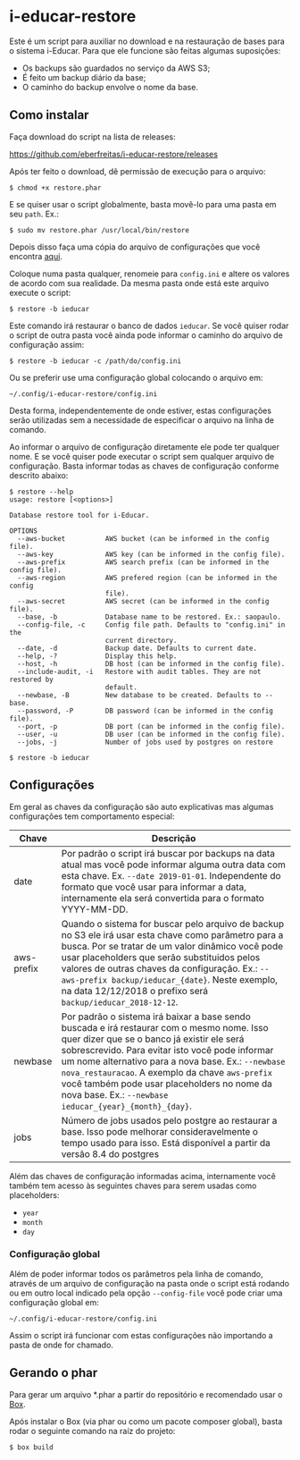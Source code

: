 # i-educar-restore

Este é um script para auxiliar no download e na restauração de bases para o
sistema i-Educar. Para que ele funcione são feitas algumas suposições:

- Os backups são guardados no serviço da AWS S3;
- É feito um backup diário da base;
- O caminho do backup envolve o nome da base.

## Como instalar

Faça download do script na lista de releases:

https://github.com/eberfreitas/i-educar-restore/releases

Após ter feito o download, dê permissão de execução para o arquivo:

```
$ chmod +x restore.phar
```

E se quiser usar o script globalmente, basta movê-lo para uma pasta em seu
`path`. Ex.:

```
$ sudo mv restore.phar /usr/local/bin/restore
```

Depois disso faça uma cópia do arquivo de configurações que você encontra
[aqui](https://raw.githubusercontent.com/eberfreitas/i-educar-restore/master/config.ini.example).

Coloque numa pasta qualquer, renomeie para `config.ini` e altere os valores de
acordo com sua realidade. Da mesma pasta onde está este arquivo execute o
script:

```
$ restore -b ieducar
```

Este comando irá restaurar o banco de dados `ieducar`. Se você quiser rodar o
script de outra pasta você ainda pode informar o caminho do arquivo de
configuração assim:

```
$ restore -b ieducar -c /path/do/config.ini
```

Ou se preferir use uma configuração global colocando o arquivo em:

```
~/.config/i-educar-restore/config.ini
```

Desta forma, independentemente de onde estiver, estas configurações serão
utilizadas sem a necessidade de especificar o arquivo na linha de comando.

Ao informar o arquivo de configuração diretamente ele pode ter qualquer nome. E
se você quiser pode executar o script sem qualquer arquivo de configuração.
Basta informar todas as chaves de configuração conforme descrito abaixo:

```
$ restore --help
usage: restore [<options>]

Database restore tool for i-Educar.

OPTIONS
  --aws-bucket          AWS bucket (can be informed in the config file).
  --aws-key             AWS key (can be informed in the config file).
  --aws-prefix          AWS search prefix (can be informed in the config file).
  --aws-region          AWS prefered region (can be informed in the config
                        file).
  --aws-secret          AWS secret (can be informed in the config file).
  --base, -b            Database name to be restored. Ex.: saopaulo.
  --config-file, -c     Config file path. Defaults to "config.ini" in the
                        current directory.
  --date, -d            Backup date. Defaults to current date.
  --help, -?            Display this help.
  --host, -h            DB host (can be informed in the config file).
  --include-audit, -i   Restore with audit tables. They are not restored by
                        default.
  --newbase, -B         New database to be created. Defaults to --base.
  --password, -P        DB password (can be informed in the config file).
  --port, -p            DB port (can be informed in the config file).
  --user, -u            DB user (can be informed in the config file).
  --jobs, -j            Number of jobs used by postgres on restore

$ restore -b ieducar
```

## Configurações

Em geral as chaves da configuração são auto explicativas mas algumas
configurações tem comportamento especial:

| Chave | Descrição |
|---|---|
| date| Por padrão o script irá buscar por backups na data atual mas você pode informar alguma outra data com esta chave. Ex. `--date 2019-01-01`. Independente do formato que você usar para informar a data, internamente ela será convertida para o formato YYYY-MM-DD. |
| aws-prefix | Quando o sistema for buscar pelo arquivo de backup no S3 ele irá usar esta chave como parâmetro para a busca. Por se tratar de um valor dinâmico você pode usar placeholders que serão substituidos pelos valores de outras chaves da configuração. Ex.: `--aws-prefix backup/ieducar_{date}`. Neste exemplo, na data 12/12/2018 o prefixo será `backup/ieducar_2018-12-12`. |
| newbase | Por padrão o sistema irá baixar a base sendo buscada e irá restaurar com o mesmo nome. Isso quer dizer que se o banco já existir ele será sobrescrevido. Para evitar isto você pode informar um nome alternativo para a nova base. Ex.: `--newbase nova_restauracao`. A exemplo da chave `aws-prefix` você também pode usar placeholders no nome da nova base. Ex.: `--newbase ieducar_{year}_{month}_{day}`. |
| jobs | Número de jobs usados pelo postgre ao restaurar a base. Isso pode melhorar consideravelmente o tempo usado para isso. Está disponível a partir da versão 8.4 do postgres |

Além das chaves de configuração informadas acima, internamente você também tem
acesso às seguintes chaves para serem usadas como placeholders:

- `year`
- `month`
- `day`

### Configuração global

Além de poder informar todos os parâmetros pela linha de comando,  através de um
arquivo de configuração na pasta onde o script está rodando ou em outro local
indicado pela opção `--config-file` você pode criar uma configuração global em:

```
~/.config/i-educar-restore/config.ini
```

Assim o script irá funcionar com estas configurações não importando a pasta de
onde for chamado.

## Gerando o phar

Para gerar um arquivo *.phar a partir do repositório e recomendado usar o
[Box](https://box-project.github.io/box2/).

Após instalar o Box (via phar ou como um pacote composer global), basta rodar o
seguinte comando na raíz do projeto:

```
$ box build
```
